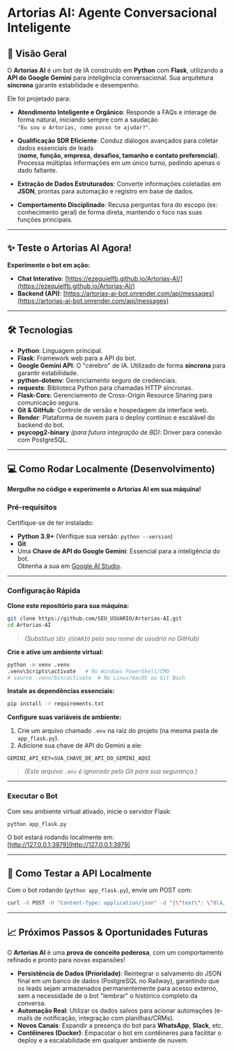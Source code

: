 # Artorias AI: Agente Conversacional Inteligente

## 🚀 Visão Geral

O **Artorias AI** é um bot de IA construído em **Python** com **Flask**, utilizando a **API do Google Gemini** para inteligência conversacional. Sua arquitetura **síncrona** garante estabilidade e desempenho.

Ele foi projetado para:

- **Atendimento Inteligente e Orgânico**: Responde a FAQs e interage de forma natural, iniciando sempre com a saudação  
  `"Eu sou o Artorias, como posso te ajudar?"`.

- **Qualificação SDR Eficiente**: Conduz diálogos avançados para coletar dados essenciais de leads  
  (**nome, função, empresa, desafios, tamanho e contato preferencial**).  
  Processa múltiplas informações em um único turno, pedindo apenas o dado faltante.

- **Extração de Dados Estruturados**: Converte informações coletadas em **JSON**, prontas para automação e registro em base de dados.

- **Comportamento Disciplinado**: Recusa perguntas fora do escopo (ex: conhecimento geral) de forma direta, mantendo o foco nas suas funções principais.

---

## ✨ Teste o Artorias AI Agora!

**Experimente o bot em ação:**

- **Chat Interativo**: [https://ezequielfb.github.io/Artorias-AI/](https://ezequielfb.github.io/Artorias-AI/)
- **Backend (API)**: [https://artorias-ai-bot.onrender.com/api/messages](https://artorias-ai-bot.onrender.com/api/messages)

---

## 🛠️ Tecnologias

- **Python**: Linguagem principal.
- **Flask**: Framework web para a API do bot.
- **Google Gemini API**: O "cérebro" de IA. Utilizado de forma **síncrona** para garantir estabilidade.
- **python-dotenv**: Gerenciamento seguro de credenciais.
- **requests**: Biblioteca Python para chamadas HTTP síncronas.
- **Flask-Cors**: Gerenciamento de Cross-Origin Resource Sharing para comunicação segura.
- **Git & GitHub**: Controle de versão e hospedagem da interface web.
- **Render**: Plataforma de nuvem para o deploy contínuo e escalável do backend do bot.
- **psycopg2-binary** *(para futura integração de BD)*: Driver para conexão com PostgreSQL.

---

## 💻 Como Rodar Localmente (Desenvolvimento)

**Mergulhe no código e experimente o Artorias AI em sua máquina!**

### Pré-requisitos

Certifique-se de ter instalado:

- **Python 3.9+** (Verifique sua versão: `python --version`)
- **Git**
- Uma **Chave de API do Google Gemini**: Essencial para a inteligência do bot.  
  Obtenha a sua em [Google AI Studio](https://makersuite.google.com/).

---

### Configuração Rápida

**Clone este repositório para sua máquina:**

```bash
git clone https://github.com/SEU_USUARIO/Artorias-AI.git
cd Artorias-AI
```

> *(Substitua `SEU_USUARIO` pelo seu nome de usuário no GitHub)*

**Crie e ative um ambiente virtual:**

```bash
python -m venv .venv
.venv\Scripts\activate   # No Windows PowerShell/CMD
# source .venv/bin/activate  # No Linux/macOS ou Git Bash
```

**Instale as dependências essenciais:**

```bash
pip install -r requirements.txt
```

**Configure suas variáveis de ambiente:**

1. Crie um arquivo chamado `.env` na raiz do projeto (na mesma pasta de `app_flask.py`).
2. Adicione sua chave de API do Gemini a ele:

```env
GEMINI_API_KEY=SUA_CHAVE_DE_API_DO_GEMINI_AQUI
```

> *(Este arquivo `.env` é ignorado pelo Git para sua segurança.)*

---

### Executar o Bot

Com seu ambiente virtual ativado, inicie o servidor Flask:

```bash
python app_flask.py
```

O bot estará rodando localmente em:  
[http://127.0.0.1:3979](http://127.0.0.1:3979)

---

## 🧪 Como Testar a API Localmente

Com o bot rodando (`python app_flask.py`), envie um POST com:

```bash
curl -X POST -H "Content-Type: application/json" -d "{\"text\": \"Olá, Artorias!\"}" http://localhost:3979/api/messages
```

---

## 📈 Próximos Passos & Oportunidades Futuras

O **Artorias AI** é uma **prova de conceito poderosa**, com um comportamento refinado e pronto para novas expansões!

- **Persistência de Dados (Prioridade)**: Reintegrar o salvamento do JSON final em um banco de dados (PostgreSQL no Railway), garantindo que os leads sejam armazenados permanentemente para acesso externo, sem a necessidade de o bot "lembrar" o histórico completo da conversa.
- **Automação Real**: Utilizar os dados salvos para acionar automações (e-mails de notificação, integração com planilhas/CRMs).
- **Novos Canais**: Expandir a presença do bot para **WhatsApp**, **Slack**, etc.
- **Contêineres (Docker)**: Empacotar o bot em contêineres para facilitar o deploy e a escalabilidade em qualquer ambiente de nuvem.
